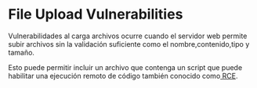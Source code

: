 # File Upload Vulnerabilities

Vulnerabilidades al carga archivos ocurre cuando el servidor web permite subir archivos sin la validación suficiente como el nombre,contenido,tipo y tamaño.

Esto puede permitir incluir un archivo que contenga un script que puede habilitar una ejecución remoto de código también conocido como[ RCE](remote-code-execution-rce.md).

